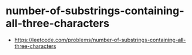 # number-of-substrings-containing-all-three-characters
- https://leetcode.com/problems/number-of-substrings-containing-all-three-characters
